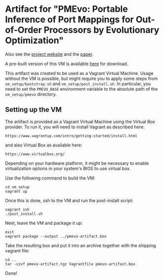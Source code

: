 # Artifact for "PMEvo: Portable Inference of Port Mappings for Out-of-Order Processors by Evolutionary Optimization"

Also see the [project website](https://compilers.cs.uni-saarland.de/projects/portmap/) and the [paper](https://compilers.cs.uni-saarland.de/papers/ritter_pmevo_pldi20.pdf).

A pre-built version of this VM is available [here](https://kingsx.cs.uni-saarland.de/owncloud/index.php/s/xXrXJdj7pSngfbS) for download.

This artifact was created to be used as a Vagrant Virtual Machine.
Usage without the VM is possible, but might require you to apply some steps from `vm_setup/bootstrap.sh` and `vm_setup/post_install.sh`.
In particular, you need to set the `PMEVO_BASE` environment variable to the absolute path of the `vm_setup/pmevo` directory.

## Setting up the VM

The artifact is provided as a Vagrant Virtual Machine using the Virtual Box
provider. To run it, you will need to install Vagrant as described here:

    https://www.vagrantup.com/intro/getting-started/install.html

and also Virtual Box as available here:

    https://www.virtualbox.org/

Depending on your hardware platform, it might be necessary to enable
virtualization options in your system's BIOS to use virtual box.

Use the following command to build the VM:
```
cd vm_setup
vagrant up
```

Once this is done, ssh to the VM and run the post-install script:
```
vagrant ssh
./post_install.sh
```

Next, leave the VM and package it up:
```
exit
vagrant package --output ../pmevo-artifact.box
```

Take the resulting box and put it into an archive together with the shipping
vagrant file:
```
cd ..
tar -czvf pmevo-artifact.tgz Vagrantfile pmevo-artifact.box
```

Done!

